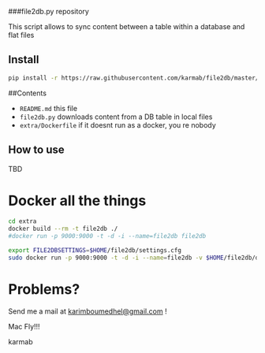 ###file2db.py repository

This script allows to sync content between a table within a database and flat files

## Install

```bash
pip install -r https://raw.githubusercontent.com/karmab/file2db/master/requirements.txt
```

##Contents

-    `README.md` this file
-    `file2db.py`  downloads content from a DB table in local files
-    `extra/Dockerfile`  if it doesnt run as a docker, you re nobody

## How to use

TBD


# Docker all the things

```bash
cd extra
docker build --rm -t file2db ./
#docker run -p 9000:9000 -t -d -i --name=file2db file2db

export FILE2DBSETTINGS=$HOME/file2db/settings.cfg
sudo docker run -p 9000:9000 -t -d -i --name=file2db -v $HOME/file2db/data:/opt/file2db/data -v $HOME/file2db/settings.cfg:/opt/file2db/settings.cfg file2db
```

# Problems?

Send me a mail at [karimboumedhel@gmail.com](mailto:karimboumedhel@gmail.com) !

Mac Fly!!!

karmab
